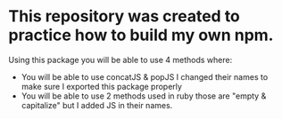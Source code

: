 # This repository was created to practice how to build my own npm.

Using this package you will be able to use 4 methods where:

- You will be able to use concatJS & popJS I changed their names to make sure I exported this package properly
- You will be able to use 2 methods used in ruby those are "empty & capitalize" but I added JS in their names.
